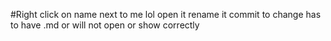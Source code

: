 #Right click on name next to me lol 
open it rename it 
commit to change
has to have .md or will not open or show correctly

